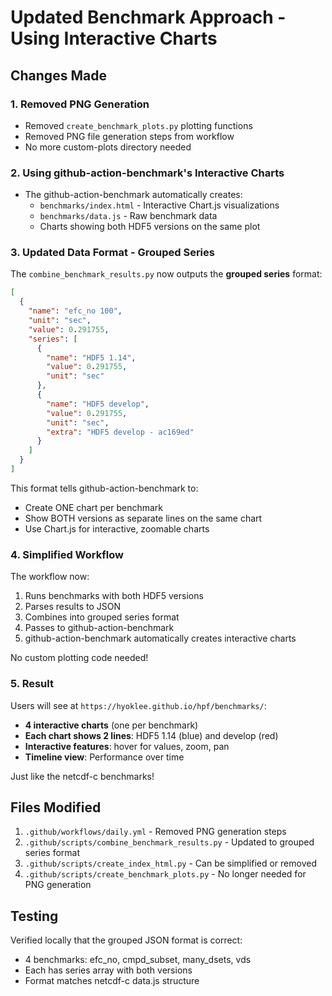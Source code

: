 # Updated Benchmark Approach - Using Interactive Charts

## Changes Made

### 1. Removed PNG Generation
- Removed `create_benchmark_plots.py` plotting functions
- Removed PNG file generation steps from workflow
- No more custom-plots directory needed

### 2. Using github-action-benchmark's Interactive Charts
- The github-action-benchmark automatically creates:
  - `benchmarks/index.html` - Interactive Chart.js visualizations
  - `benchmarks/data.js` - Raw benchmark data
  - Charts showing both HDF5 versions on the same plot

### 3. Updated Data Format - Grouped Series
The `combine_benchmark_results.py` now outputs the **grouped series** format:

```json
[
  {
    "name": "efc_no 100",
    "unit": "sec",
    "value": 0.291755,
    "series": [
      {
        "name": "HDF5 1.14",
        "value": 0.291755,
        "unit": "sec"
      },
      {
        "name": "HDF5 develop",
        "value": 0.291755,
        "unit": "sec",
        "extra": "HDF5 develop - ac169ed"
      }
    ]
  }
]
```

This format tells github-action-benchmark to:
- Create ONE chart per benchmark
- Show BOTH versions as separate lines on the same chart
- Use Chart.js for interactive, zoomable charts

### 4. Simplified Workflow

The workflow now:
1. Runs benchmarks with both HDF5 versions
2. Parses results to JSON
3. Combines into grouped series format
4. Passes to github-action-benchmark
5. github-action-benchmark automatically creates interactive charts

No custom plotting code needed!

### 5. Result

Users will see at `https://hyoklee.github.io/hpf/benchmarks/`:
- **4 interactive charts** (one per benchmark)
- **Each chart shows 2 lines**: HDF5 1.14 (blue) and develop (red)
- **Interactive features**: hover for values, zoom, pan
- **Timeline view**: Performance over time

Just like the netcdf-c benchmarks!

## Files Modified

1. `.github/workflows/daily.yml` - Removed PNG generation steps
2. `.github/scripts/combine_benchmark_results.py` - Updated to grouped series format
3. `.github/scripts/create_index_html.py` - Can be simplified or removed
4. `.github/scripts/create_benchmark_plots.py` - No longer needed for PNG generation

## Testing

Verified locally that the grouped JSON format is correct:
- 4 benchmarks: efc_no, cmpd_subset, many_dsets, vds
- Each has series array with both versions
- Format matches netcdf-c data.js structure
